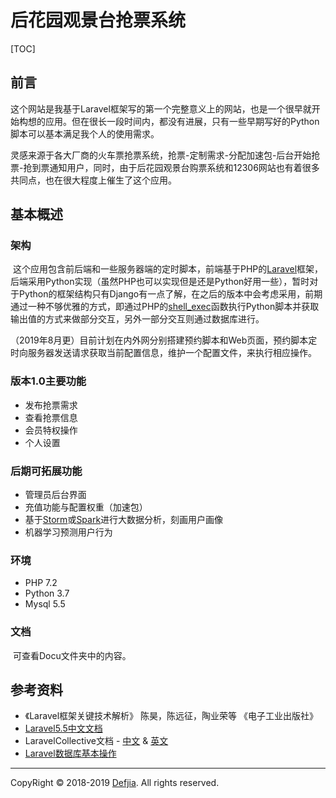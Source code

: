 # 后花园观景台抢票系统

[TOC]

## 前言

​		这个网站是我基于Laravel框架写的第一个完整意义上的网站，也是一个很早就开始构想的应用。但在很长一段时间内，都没有进展，只有一些早期写好的Python脚本可以基本满足我个人的使用需求。

​		灵感来源于各大厂商的火车票抢票系统，抢票-定制需求-分配加速包-后台开始抢票-抢到票通知用户，同时，由于后花园观景台购票系统和12306网站也有着很多共同点，也在很大程度上催生了这个应用。

## 基本概述

### 架构

​	这个应用包含前后端和一些服务器端的定时脚本，前端基于PHP的[Laravel](https://laravel.com/)框架，后端采用Python实现（虽然PHP也可以实现但是还是Python好用一些），暂时对于Python的框架结构只有Django有一点了解，在之后的版本中会考虑采用，前期通过一种不够优雅的方式，即通过PHP的[shell_exec](http://php.net/manual/zh/function.shell-exec.php)函数执行Python脚本并获取输出值的方式来做部分交互，另外一部分交互则通过数据库进行。

​		（2019年8月更）目前计划在内外网分别搭建预约脚本和Web页面，预约脚本定时向服务器发送请求获取当前配置信息，维护一个配置文件，来执行相应操作。

### 版本1.0主要功能

- 发布抢票需求
- 查看抢票信息
- 会员特权操作
- 个人设置

### 后期可拓展功能

- 管理员后台界面
- 充值功能与配置权重（加速包）
- 基于[Storm](http://storm.apache.org/)或[Spark](https://spark.apache.org/)进行大数据分析，刻画用户画像
- 机器学习预测用户行为

### 环境

- PHP 7.2
- Python 3.7
- Mysql 5.5

### 文档

​	可查看Docu文件夹中的内容。

## 参考资料

- 《Laravel框架关键技术解析》 陈昊，陈远征，陶业荣等 《电子工业出版社》
- [Laravel5.5中文文档](https://laravel-china.org/docs/laravel/5.5)
- LaravelCollective文档 - [中文](http://www.laramist.com/articles/12) & [英文](https://laravelcollective.com/docs/master/html)
- [Laravel数据库基本操作](http://laravelacademy.org/post/8029.html)

------

CopyRight © 2018-2019 [Defjia](https://blog.defjia.top/). All rights reserved.